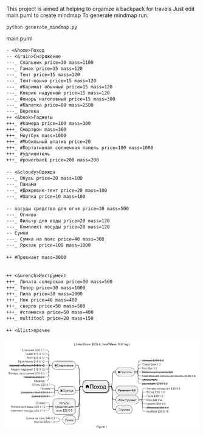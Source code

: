 This project is aimed at helping to organize a backpack for travels
Just edit main.puml to create mindmap 
To generate mindmap run: 
```
python generate_mindmap.py
```
main.puml
```
- <&home>Поход
-- <&rain>Снаряжение
---_ Спальник price=30 mass=1100
---_ Гaмак price=15 mass=120
---_ Тент price=15 mass=120
---_ Тент-пончо price=15 mass=120
---_ #Каримат обычный price=15 mass=120
---_ Коврик надувной price=15 mass=120
---_ Фонарь наголовный price=15 mass=300
---_ #Палатка price=80 mass=2500
---_ Веревка
++ <&book>Гаджеты
+++_ #Камера price=100 mass=300
+++_ Смартфон mass=300
+++_ Ноутбук mass=1000
+++_ #Мобильный штатив price=20
+++_ #Портативная солнечная панель price=100 mass=1000
+++_ #удлинитель
+++_ #powerbank price=200 mass=200

-- <&cloudy>Одежда
---_ Обувь price=20 mass=100
---_ Панама
---_ #Дождевик-тент price=20 mass=100
---_ #Шапка price=10 mass=100

-- посуды средство для огня price=30 mass=500
---_ Огниво
---_ Фильтр для воды price=20 mass=120
---_ Комплект посуды price=20 mass=120
-- Сумки
---_ Сумка на пояс price=40 mass=300
---_ Рюкзак price=100 mass=1000

++ #Провиант mass=3000


++ <&wrench>Инструмент
+++_ Лопата соперская price=30 mass=500
+++_ Топор price=30 mass=1000
+++_ Пила price=30 mass=1000
+++_ Нож price=40 mass=400
+++_ сверло price=50 mass=500
+++_ #стамеска price=50 mass=400
+++_ multitool price=20 mass=150

++ <&list>прочее
```

![пример сгенерированнной карты mindmap](./generated.png)
